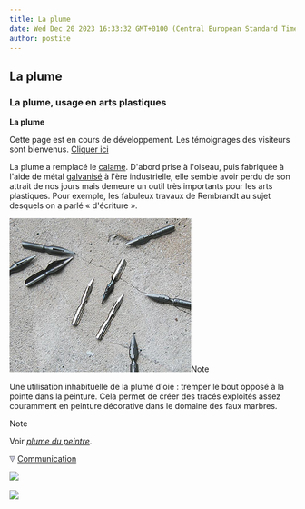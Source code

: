 ```yaml
---
title: La plume
date: Wed Dec 20 2023 16:33:32 GMT+0100 (Central European Standard Time)
author: postite
---
```


## La plume
### La plume, usage en arts plastiques
 **La plume**  

Cette page est en cours de développement. Les témoignages des visiteurs sont bienvenus. [Cliquer ici](ecrire.html)

La plume a remplacé le [calame](calame.html). D'abord prise à l'oiseau, puis fabriquée à l'aide de métal [galvanisé](galvaniser.html) à l'ère industrielle, elle semble avoir perdu de son attrait de nos jours mais demeure un outil très importants pour les arts plastiques. Pour exemple, les fabuleux travaux de Rembrandt au sujet desquels on a parlé « d'écriture ».

![](images/plumes1.jpg)Note

Une utilisation inhabituelle de la plume d'oie : tremper le bout opposé à la pointe dans la peinture. Cela permet de créer des tracés exploités assez couramment en peinture décorative dans le domaine des faux marbres.

Note

Voir [_plume du peintre_](pinceaux.html#plumedupeintre).



![](images/flechebas.gif) [Communication](http://www.artrealite.com/annonceurs.htm) 

[![](https://cbonvin.fr/sites/regie.artrealite.com/visuels/campagne1.png)](index-2.html#20131014)

![](https://cbonvin.fr/sites/regie.artrealite.com/visuels/campagne2.png)